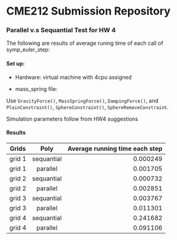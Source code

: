# CME212 Submission Repository

### Parallel v.s Sequantial Test for HW 4

The following are results of average runing time of each call of symp_euler_step:

#### Set up: 

* Hardware: virtual machine with 4cpu assigned

* mass_spring file: 

Use ``GravityForce()``, ``MassSpringForce()``, ``DampingForce()``, and ``PlainConstraint()``, ``SphereConstraint()``, ``SphereRemoveConstraint``.

Simulation parameters follow from HW4 suggestions

#### Results
| Grids    | Poly        | Average running time each step  |
| ---------|:-----------:| -------------------------------:|
| grid 1   | sequantial  | 0.000249 |
| grid 1   | parallel    | 0.001705 |
| grid 2   | sequantial  | 0.000732 |
| grid 2   | parallel    | 0.002851 |
| grid 3   | sequantial  | 0.003767 |
| grid 3   | parallel    | 0.011301 |
| grid 4   | sequantial  | 0.241682 |
| grid 4   | parallel    | 0.091106 |
